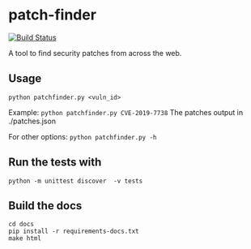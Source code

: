 # patch-finder
[![Build Status](https://travis-ci.com/jajajasalu2/patch-finder.svg?branch=master)](https://travis-ci.com/jajajasalu2/patch-finder)

A tool to find security patches from across the web.

## Usage
`python patchfinder.py <vuln_id>`

Example:
`python patchfinder.py CVE-2019-7738`
The patches output in ./patches.json

For other options:
`python patchfinder.py -h`

## Run the tests with
`python -m unittest discover  -v tests`

## Build the docs
```
cd docs
pip install -r requirements-docs.txt
make html
```
